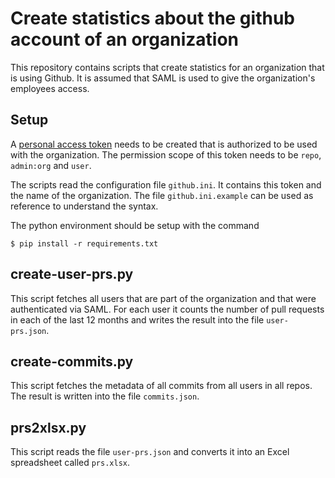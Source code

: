 # Create statistics about the github account of an organization
This repository contains scripts that create statistics for an organization that is using Github.
It is assumed that SAML is used to give the organization's employees access.

## Setup
A [personal access token](https://docs.github.com/en/authentication/keeping-your-account-and-data-secure/creating-a-personal-access-token)
needs to be created that is authorized to be used with the organization.
The permission scope of this token needs to be `repo`, `admin:org` and `user`.

The scripts read the configuration file `github.ini`.
It contains this token and the name of the organization.
The file `github.ini.example` can be used as reference to understand the syntax.

The python environment should be setup with the command
```
$ pip install -r requirements.txt
```

## create-user-prs.py
This script fetches all users that are part of the organization and that were authenticated via SAML.
For each user it counts the number of pull requests in each of the last 12 months
and writes the result into the file `user-prs.json`.

## create-commits.py
This script fetches the metadata of all commits from all users in all repos.
The result is written into the file `commits.json`.

## prs2xlsx.py
This script reads the file `user-prs.json` and converts it into an Excel spreadsheet
called `prs.xlsx`.
